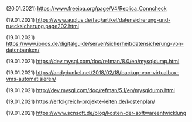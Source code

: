 (20.01.2021) https://www.freeipa.org/page/V4/Replica_Conncheck 

(19.01.2021) https://www.auplus.de/faq/artikel/datensicherung-und-ruecksicherung.page202.html

(19.01.2021) https://www.ionos.de/digitalguide/server/sicherheit/datensicherung-von-datenbanken/ 

(19.01.2021) https://dev.mysql.com/doc/refman/8.0/en/mysqldump.html

(19.01.2021) https://andydunkel.net/2018/02/18/backup-von-virtualbox-vms-automatisieren/

(19.01.2021) http://dev.mysql.com/doc/refman/5.1/en/mysqldump.html 

(19.01.2021) https://erfolgreich-projekte-leiten.de/kostenplan/

(19.01.2021) https://www.scnsoft.de/blog/kosten-der-softwareentwicklung  
